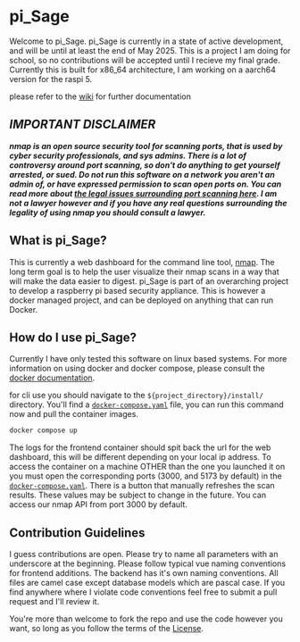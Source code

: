 # pi_Sage

Welcome to pi_Sage. pi_Sage is currently in a state of active development, and will be until at least the end of May 2025. This is a project I am doing for school, so no contributions will be accepted until I recieve my final grade. Currently this is built for x86_64 architecture, I am working on a aarch64 version for the raspi 5.

please refer to the [wiki](https://github.com/thefool309/pi_Sage/wiki) for further documentation

## ***IMPORTANT DISCLAIMER***

***nmap is an open source security tool for scanning ports, that is used by cyber security professionals, and sys admins. There is a lot of controversy around port scanning, so don't do anything to get yourself arrested, or sued. Do not run this software on a network you aren't an admin of, or have expressed permission to scan open ports on. You can read more about [the legal issues surrounding port scanning here](https://nmap.org/book/legal-issues.html). I am not a lawyer however and if you have any real questions surrounding the legality of using nmap you should consult a lawyer.***

## What is pi_Sage?

 This is currently a web dashboard for the command line tool, [nmap](https://nmap.org/docs.html). The long term goal is to help the user visualize their nmap scans in a way that will make the data easier to digest. pi_Sage is part of an overarching project to develop a raspberry pi based security appliance. This is however a docker managed project, and can be deployed on anything that can run Docker.

## How do I use pi_Sage?

 Currently I have only tested this software on linux based systems. For more information on using docker and docker compose, please consult the [docker documentation](https://docs.docker.com/).

 for cli use you should navigate to the `${project_directory}/install/` directory. You'll find a [`docker-compose.yaml`](./install/docker-compose.yaml) file, you can run this command now and pull the container images.

 ```bash
 docker compose up
 ```

 The logs for the frontend container should spit back the url for the web dashboard, this will be different depending on your local ip address. To access the container on a machine OTHER than the one you launched it on you must open the corresponding ports (3000, and 5173 by default) in the [`docker-compose.yaml`](./install/docker-compose.yaml). There is a button that manually refreshes the scan results. These values may be subject to change in the future. You can access our nmap API from port 3000 by default.  

## Contribution Guidelines

 I guess contributions are open. Please try to name all parameters with an underscore at the beginning. Please follow typical vue naming conventions for frontend additions. The backend has it's own naming conventions. All files are camel case except database models which are pascal case. If you find anywhere where I violate code conventions feel free to submit a pull request and I'll review it.

 You're more than welcome to fork the repo and use the code however you want, so long as you follow the terms of the [License](./LICENSE).  
